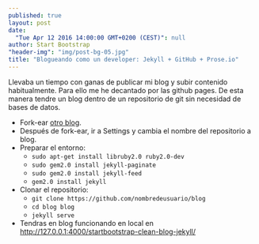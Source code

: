 ```yaml
---
published: true
layout: post
date: 
  "Tue Apr 12 2016 14:00:00 GMT+0200 (CEST)": null
author: Start Bootstrap
"header-img": "img/post-bg-05.jpg"
title: "Blogueando como un developer: Jekyll + GitHub + Prose.io"
---
```



Llevaba un tiempo con ganas de publicar mi blog y subir contenido habitualmente. Para ello me he decantado por las github pages. De esta manera tendre un blog dentro de un repositorio de git sin necesidad de bases de datos.



- Fork-ear [otro blog](https://github.com/IronSummitMedia/startbootstrap-clean-blog-jekyll).
- Después de fork-ear, ir a Settings y cambia el nombre del repositorio a blog.
- Preparar el entorno:
	- `sudo apt-get install libruby2.0 ruby2.0-dev`
	- `sudo gem2.0 install jekyll-paginate`
	- `sudo gem2.0 install jekyll-feed`
	- `gem2.0 install jekyll`
- Clonar el repositorio:
	- `git clone https://github.com/nombredeusuario/blog`
	- `cd blog blog`
	- `jekyll serve`
- Tendras en blog funcionando en local en http://127.0.0.1:4000/startbootstrap-clean-blog-jekyll/
